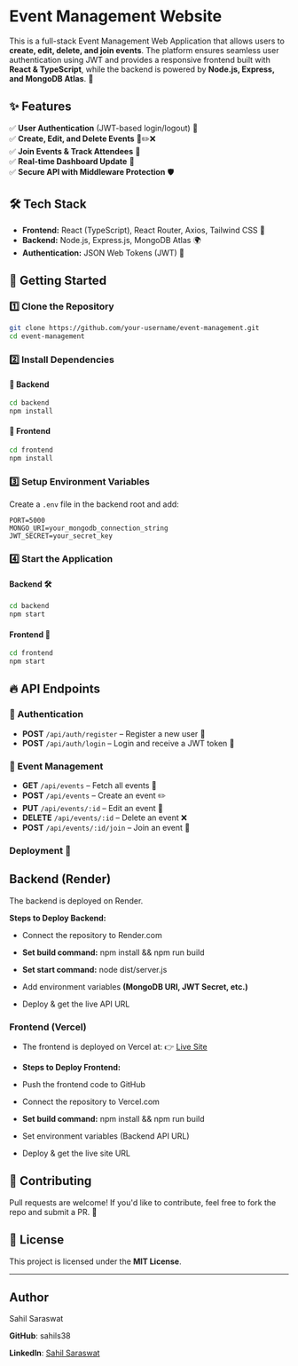 #  Event Management Website

 
This is a full-stack Event Management Web Application that allows users to **create, edit, delete, and join events**. The platform ensures seamless user authentication using JWT and provides a responsive frontend built with **React & TypeScript**, while the backend is powered by **Node.js, Express, and MongoDB Atlas**. 🎉

## ✨ Features

✅ **User Authentication** (JWT-based login/logout) 🔐  
✅ **Create, Edit, and Delete Events** 📅✏️❌  
✅ **Join Events & Track Attendees** 👥  
✅ **Real-time Dashboard Update** 🔄  
✅ **Secure API with Middleware Protection** 🛡️  

## 🛠️ Tech Stack

- **Frontend:** React (TypeScript), React Router, Axios, Tailwind CSS 🎨
- **Backend:** Node.js, Express.js, MongoDB Atlas 🌍
- **Authentication:** JSON Web Tokens (JWT) 🔑

## 🚀 Getting Started

### 1️⃣ Clone the Repository
```sh
git clone https://github.com/your-username/event-management.git
cd event-management
```

### 2️⃣ Install Dependencies
#### 🔹 Backend
```sh
cd backend
npm install
```
#### 🔹 Frontend
```sh
cd frontend
npm install
```

### 3️⃣ Setup Environment Variables
Create a `.env` file in the backend root and add:
```
PORT=5000
MONGO_URI=your_mongodb_connection_string
JWT_SECRET=your_secret_key
```

### 4️⃣ Start the Application
#### Backend 🛠️
```sh
cd backend
npm start
```
#### Frontend 🎨
```sh
cd frontend
npm start
```

## 🔥 API Endpoints

### 🔹 Authentication
- **POST** `/api/auth/register` – Register a new user 👤
- **POST** `/api/auth/login` – Login and receive a JWT token 🔑

### 🔹 Event Management
- **GET** `/api/events` – Fetch all events 📅
- **POST** `/api/events` – Create an event ✏️
- **PUT** `/api/events/:id` – Edit an event 🔄
- **DELETE** `/api/events/:id` – Delete an event ❌
- **POST** `/api/events/:id/join` – Join an event 👥

### Deployment 🚀

## Backend (Render)

The backend is deployed on Render.

**Steps to Deploy Backend:**

- Connect the repository to Render.com

- **Set build command:** npm install && npm run build

- **Set start command:** node dist/server.js

- Add environment variables **(MongoDB URI, JWT Secret, etc.)**

- Deploy & get the live API URL

### Frontend (Vercel)

- The frontend is deployed on Vercel at:
👉 [Live Site](https://event-management-website-three.vercel.app/)

- **Steps to Deploy Frontend:**

- Push the frontend code to GitHub

- Connect the repository to Vercel.com

- **Set build command:** npm install && npm run build

- Set environment variables (Backend API URL)

- Deploy & get the live site URL

## 🤝 Contributing
Pull requests are welcome! If you'd like to contribute, feel free to fork the repo and submit a PR. 🚀

## 📜 License
This project is licensed under the **MIT License**.

---
## Author

Sahil Saraswat

**GitHub**: sahils38

**LinkedIn**: [Sahil Saraswat](https://www.linkedin.com/in/sahil-saraswat-67a365251/)



